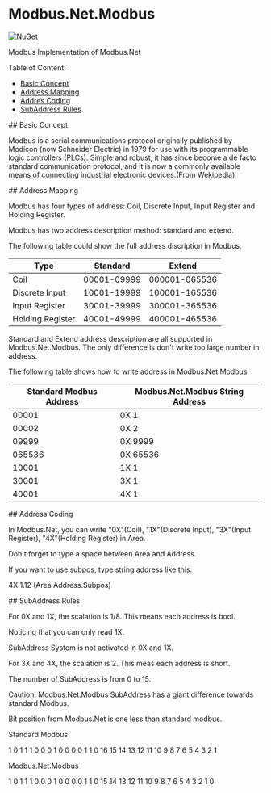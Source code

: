 Modbus.Net.Modbus
===================
[![NuGet](https://img.shields.io/nuget/v/Modbus.Net.Modbus.svg)](https://www.nuget.org/packages/Modbus.Net.Modbus/)

Modbus Implementation of Modbus.Net

Table of Content:
* [Basic Concept](#basic)
* [Address Mapping](#address)
* [Addres Coding](#coding)
* [SubAddress Rules](#subpos)

##<a name="basic"></a> Basic Concept

Modbus is a serial communications protocol originally published by Modicon (now Schneider Electric) in 1979 for use with its programmable logic controllers (PLCs). Simple and robust, it has since become a de facto standard communication protocol, and it is now a commonly available means of connecting industrial electronic devices.(From Wekipedia)

##<a name="address"></a> Address Mapping

Modbus has four types of address: Coil, Discrete Input, Input Register and Holding Register.

Modbus has two address description method: standard and extend.

The following table could show the full address discription in Modbus.

Type             | Standard    | Extend        |
---------------- | ----------- | ------------- |
Coil             | 00001-09999 | 000001-065536 |
Discrete Input   | 10001-19999 | 100001-165536 |
Input Register   | 30001-39999 | 300001-365536 |
Holding Register | 40001-49999 | 400001-465536 |

Standard and Extend address description are all supported in Modbus.Net.Modbus. The only difference is don't write too large number in address. 

The following table shows how to write address in Modbus.Net.Modbus

Standard Modbus Address | Modbus.Net.Modbus String Address |
----------------------- | -------------------------------- |
00001                   | 0X 1                             |
00002                   | 0X 2                             |
09999                   | 0X 9999                          |
065536                  | 0X 65536                         |
10001                   | 1X 1                             |
30001                   | 3X 1                             |
40001                   | 4X 1                             |

##<a name="coding"></a> Address Coding

In Modbus.Net, you can write "0X"(Coil), "1X"(Discrete Input), "3X"(Input Register), "4X"(Holding Register) in Area.

Don't forget to type a space between Area and Address.

If you want to use subpos, type string address like this: 

4X 1.12 (Area Address.Subpos)

##<a name="subpos"></a> SubAddress Rules

For 0X and 1X, the scalation is 1/8. This means each address is bool.

Noticing that you can only read 1X.

SubAddress System is not activated in 0X and 1X.

For 3X and 4X, the scalation is 2. This meas each address is short.

The number of SubAddress is from 0 to 15.

Caution: Modbus.Net.Modbus SubAddress has a giant difference towards standard Modbus.

Bit position from Modbus.Net is one less than standard modbus. 

Standard Modbus

1  0  1  1  1  0  0  0  1  0  0  0  0  1  1  0
16 15 14 13 12 11 10 9  8  7  6  5  4  3  2  1

Modbus.Net.Modbus

1  0  1  1  1  0  0  0  1  0  0  0  0  1  1  0
15 14 13 12 11 10 9  8  7  6  5  4  3  2  1  0